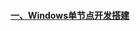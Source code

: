 #### [一、Windows单节点开发搭建][1]


[1]: https://github.com/firechiang/mongodb-test/tree/master/docs/windows-install-dev.md
